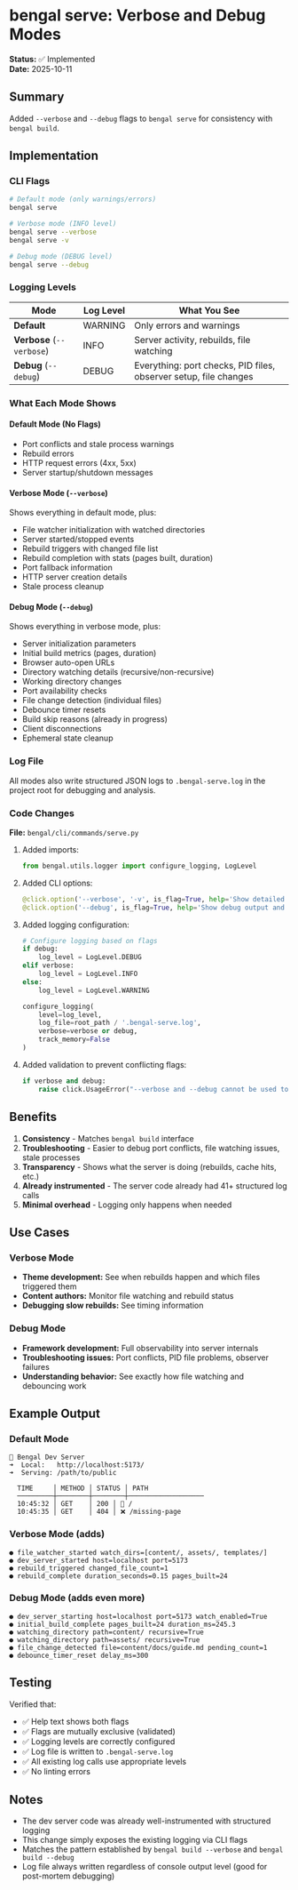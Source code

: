 # bengal serve: Verbose and Debug Modes

**Status:** ✅ Implemented  
**Date:** 2025-10-11

## Summary

Added `--verbose` and `--debug` flags to `bengal serve` for consistency with `bengal build`.

## Implementation

### CLI Flags

```bash
# Default mode (only warnings/errors)
bengal serve

# Verbose mode (INFO level)
bengal serve --verbose
bengal serve -v

# Debug mode (DEBUG level)
bengal serve --debug
```

### Logging Levels

| Mode | Log Level | What You See |
|------|-----------|--------------|
| **Default** | WARNING | Only errors and warnings |
| **Verbose** (`--verbose`) | INFO | Server activity, rebuilds, file watching |
| **Debug** (`--debug`) | DEBUG | Everything: port checks, PID files, observer setup, file changes |

### What Each Mode Shows

#### Default Mode (No Flags)
- Port conflicts and stale process warnings
- Rebuild errors
- HTTP request errors (4xx, 5xx)
- Server startup/shutdown messages

#### Verbose Mode (`--verbose`)
Shows everything in default mode, plus:
- File watcher initialization with watched directories
- Server started/stopped events
- Rebuild triggers with changed file list
- Rebuild completion with stats (pages built, duration)
- Port fallback information
- HTTP server creation details
- Stale process cleanup

#### Debug Mode (`--debug`)
Shows everything in verbose mode, plus:
- Server initialization parameters
- Initial build metrics (pages, duration)
- Browser auto-open URLs
- Directory watching details (recursive/non-recursive)
- Working directory changes
- Port availability checks
- File change detection (individual files)
- Debounce timer resets
- Build skip reasons (already in progress)
- Client disconnections
- Ephemeral state cleanup

### Log File

All modes also write structured JSON logs to `.bengal-serve.log` in the project root for debugging and analysis.

### Code Changes

**File:** `bengal/cli/commands/serve.py`

1. Added imports:
   ```python
   from bengal.utils.logger import configure_logging, LogLevel
   ```

2. Added CLI options:
   ```python
   @click.option('--verbose', '-v', is_flag=True, help='Show detailed server activity')
   @click.option('--debug', is_flag=True, help='Show debug output and full tracebacks')
   ```

3. Added logging configuration:
   ```python
   # Configure logging based on flags
   if debug:
       log_level = LogLevel.DEBUG
   elif verbose:
       log_level = LogLevel.INFO
   else:
       log_level = LogLevel.WARNING

   configure_logging(
       level=log_level,
       log_file=root_path / '.bengal-serve.log',
       verbose=verbose or debug,
       track_memory=False
   )
   ```

4. Added validation to prevent conflicting flags:
   ```python
   if verbose and debug:
       raise click.UsageError("--verbose and --debug cannot be used together")
   ```

## Benefits

1. **Consistency** - Matches `bengal build` interface
2. **Troubleshooting** - Easier to debug port conflicts, file watching issues, stale processes
3. **Transparency** - Shows what the server is doing (rebuilds, cache hits, etc.)
4. **Already instrumented** - The server code already had 41+ structured log calls
5. **Minimal overhead** - Logging only happens when needed

## Use Cases

### Verbose Mode
- **Theme development:** See when rebuilds happen and which files triggered them
- **Content authors:** Monitor file watching and rebuild status
- **Debugging slow rebuilds:** See timing information

### Debug Mode
- **Framework development:** Full observability into server internals
- **Troubleshooting issues:** Port conflicts, PID file problems, observer failures
- **Understanding behavior:** See exactly how file watching and debouncing work

## Example Output

### Default Mode
```
🚀 Bengal Dev Server
➜  Local:   http://localhost:5173/
➜  Serving: /path/to/public

  TIME     │ METHOD │ STATUS │ PATH
  ─────────┼────────┼────────┼───────────────────
  10:45:32 │ GET    │ 200 │ 📄 /
  10:45:35 │ GET    │ 404 │ ❌ /missing-page
```

### Verbose Mode (adds)
```
● file_watcher_started watch_dirs=[content/, assets/, templates/]
● dev_server_started host=localhost port=5173
● rebuild_triggered changed_file_count=1
● rebuild_complete duration_seconds=0.15 pages_built=24
```

### Debug Mode (adds even more)
```
● dev_server_starting host=localhost port=5173 watch_enabled=True
● initial_build_complete pages_built=24 duration_ms=245.3
● watching_directory path=content/ recursive=True
● watching_directory path=assets/ recursive=True
● file_change_detected file=content/docs/guide.md pending_count=1
● debounce_timer_reset delay_ms=300
```

## Testing

Verified that:
- ✅ Help text shows both flags
- ✅ Flags are mutually exclusive (validated)
- ✅ Logging levels are correctly configured
- ✅ Log file is written to `.bengal-serve.log`
- ✅ All existing log calls use appropriate levels
- ✅ No linting errors

## Notes

- The dev server code was already well-instrumented with structured logging
- This change simply exposes the existing logging via CLI flags
- Matches the pattern established by `bengal build --verbose` and `bengal build --debug`
- Log file always written regardless of console output level (good for post-mortem debugging)

